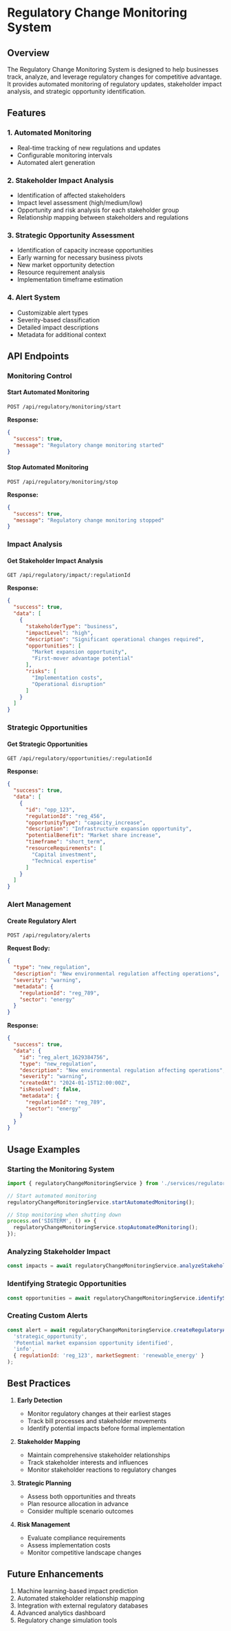 # Regulatory Change Monitoring System

## Overview
The Regulatory Change Monitoring System is designed to help businesses track, analyze, and leverage regulatory changes for competitive advantage. It provides automated monitoring of regulatory updates, stakeholder impact analysis, and strategic opportunity identification.

## Features

### 1. Automated Monitoring
- Real-time tracking of new regulations and updates
- Configurable monitoring intervals
- Automated alert generation

### 2. Stakeholder Impact Analysis
- Identification of affected stakeholders
- Impact level assessment (high/medium/low)
- Opportunity and risk analysis for each stakeholder group
- Relationship mapping between stakeholders and regulations

### 3. Strategic Opportunity Assessment
- Identification of capacity increase opportunities
- Early warning for necessary business pivots
- New market opportunity detection
- Resource requirement analysis
- Implementation timeframe estimation

### 4. Alert System
- Customizable alert types
- Severity-based classification
- Detailed impact descriptions
- Metadata for additional context

## API Endpoints

### Monitoring Control

#### Start Automated Monitoring
```http
POST /api/regulatory/monitoring/start
```

**Response:**
```json
{
  "success": true,
  "message": "Regulatory change monitoring started"
}
```

#### Stop Automated Monitoring
```http
POST /api/regulatory/monitoring/stop
```

**Response:**
```json
{
  "success": true,
  "message": "Regulatory change monitoring stopped"
}
```

### Impact Analysis

#### Get Stakeholder Impact Analysis
```http
GET /api/regulatory/impact/:regulationId
```

**Response:**
```json
{
  "success": true,
  "data": [
    {
      "stakeholderType": "business",
      "impactLevel": "high",
      "description": "Significant operational changes required",
      "opportunities": [
        "Market expansion opportunity",
        "First-mover advantage potential"
      ],
      "risks": [
        "Implementation costs",
        "Operational disruption"
      ]
    }
  ]
}
```

### Strategic Opportunities

#### Get Strategic Opportunities
```http
GET /api/regulatory/opportunities/:regulationId
```

**Response:**
```json
{
  "success": true,
  "data": [
    {
      "id": "opp_123",
      "regulationId": "reg_456",
      "opportunityType": "capacity_increase",
      "description": "Infrastructure expansion opportunity",
      "potentialBenefit": "Market share increase",
      "timeframe": "short_term",
      "resourceRequirements": [
        "Capital investment",
        "Technical expertise"
      ]
    }
  ]
}
```

### Alert Management

#### Create Regulatory Alert
```http
POST /api/regulatory/alerts
```

**Request Body:**
```json
{
  "type": "new_regulation",
  "description": "New environmental regulation affecting operations",
  "severity": "warning",
  "metadata": {
    "regulationId": "reg_789",
    "sector": "energy"
  }
}
```

**Response:**
```json
{
  "success": true,
  "data": {
    "id": "reg_alert_1629384756",
    "type": "new_regulation",
    "description": "New environmental regulation affecting operations",
    "severity": "warning",
    "createdAt": "2024-01-15T12:00:00Z",
    "isResolved": false,
    "metadata": {
      "regulationId": "reg_789",
      "sector": "energy"
    }
  }
}
```

## Usage Examples

### Starting the Monitoring System
```javascript
import { regulatoryChangeMonitoringService } from './services/regulatory-change-monitoring.js';

// Start automated monitoring
regulatoryChangeMonitoringService.startAutomatedMonitoring();

// Stop monitoring when shutting down
process.on('SIGTERM', () => {
  regulatoryChangeMonitoringService.stopAutomatedMonitoring();
});
```

### Analyzing Stakeholder Impact
```javascript
const impacts = await regulatoryChangeMonitoringService.analyzeStakeholderImpact('reg_123');
```

### Identifying Strategic Opportunities
```javascript
const opportunities = await regulatoryChangeMonitoringService.identifyStrategicOpportunities('reg_123');
```

### Creating Custom Alerts
```javascript
const alert = await regulatoryChangeMonitoringService.createRegulatoryAlert(
  'strategic_opportunity',
  'Potential market expansion opportunity identified',
  'info',
  { regulationId: 'reg_123', marketSegment: 'renewable_energy' }
);
```

## Best Practices

1. **Early Detection**
   - Monitor regulatory changes at their earliest stages
   - Track bill processes and stakeholder movements
   - Identify potential impacts before formal implementation

2. **Stakeholder Mapping**
   - Maintain comprehensive stakeholder relationships
   - Track stakeholder interests and influences
   - Monitor stakeholder reactions to regulatory changes

3. **Strategic Planning**
   - Assess both opportunities and threats
   - Plan resource allocation in advance
   - Consider multiple scenario outcomes

4. **Risk Management**
   - Evaluate compliance requirements
   - Assess implementation costs
   - Monitor competitive landscape changes

## Future Enhancements

1. Machine learning-based impact prediction
2. Automated stakeholder relationship mapping
3. Integration with external regulatory databases
4. Advanced analytics dashboard
5. Regulatory change simulation tools
